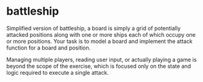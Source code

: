 # battleship

Simplified version of battleship, a board is simply a grid of potentially attacked positions along
with one or more ships each of which occupy one or more positions. Your task is to model a board
and implement the attack function for a board and position. 

Managing multiple players, reading
user input, or actually playing a game is beyond the scope of the exercise, which is focused
only on the state and logic required to execute a single attack.
